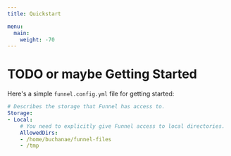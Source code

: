 ```yaml
---
title: Quickstart

menu:
  main:
    weight: -70
---
```


# TODO or maybe Getting Started

Here's a simple `funnel.config.yml` file for getting started:
```yaml
# Describes the storage that Funnel has access to.
Storage:
- Local:
    # You need to explicitly give Funnel access to local directories.
    AllowedDirs:
    - /home/buchanae/funnel-files
    - /tmp
```
